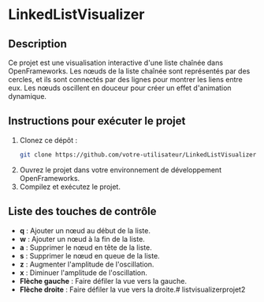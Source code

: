 # LinkedListVisualizer

## Description

Ce projet est une visualisation interactive d'une liste chaînée dans OpenFrameworks. Les nœuds de la liste chaînée sont représentés par des cercles, et ils sont connectés par des lignes pour montrer les liens entre eux. Les nœuds oscillent en douceur pour créer un effet d'animation dynamique.

## Instructions pour exécuter le projet

1. Clonez ce dépôt :
    ```sh
    git clone https://github.com/votre-utilisateur/LinkedListVisualizer7.git
    ```
2. Ouvrez le projet dans votre environnement de développement OpenFrameworks.
3. Compilez et exécutez le projet.

## Liste des touches de contrôle

- **q** : Ajouter un nœud au début de la liste.
- **w** : Ajouter un nœud à la fin de la liste.
- **a** : Supprimer le nœud en tête de la liste.
- **s** : Supprimer le nœud en queue de la liste.
- **z** : Augmenter l'amplitude de l'oscillation.
- **x** : Diminuer l'amplitude de l'oscillation.
- **Flèche gauche** : Faire défiler la vue vers la gauche.
- **Flèche droite** : Faire défiler la vue vers la droite.# listvisualizerprojet2